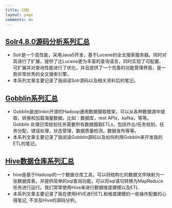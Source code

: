 ```yaml
---
title: 归档
layout: page
comments: no
---
```



## [Solr4.8.0源码分析系列汇总](<http://www.lamborryan.com/solr-4.8.0>)

* Solr是一个高性能，采用Java5开发，基于Lucene的全文搜索服务器。同时对其进行了扩展，提供了比Lucene更为丰富的查询语言，同时实现了可配置、可扩展并对查询性能进行了优化，并且提供了一个完善的功能管理界面，是一款非常优秀的全文搜索引擎。
* 本系列文章主要记录了我阅读Solr源码以及相关资料后的笔记。

## [Gobblin系列汇总](<http://www.lamborryan.com/gobblin-collect>)

* Gobblin是由linkin开源的Hadoop通用数据摄取框架，可以从各种数据源中提取，转换和加载海量数据。比如：数据库，rest APIs，kafka，等等。Gobblin 处理日常规划任务需要所有数据摄取ETLs，包括作业/任务规划，任务分配，错误处理，状态管理，数据质量检测，数据发布等等。
* 本系列文章主要记录了我阅读Gobblin源码以及如何利用Gobblin来开发我的ETL的笔记。

## [Hive数据仓库系列汇总](<http://www.lamborryan.com/hive-collect>)

* hive是基于Hadoop的一个数据仓库工具，可以将结构化的数据文件映射为一张数据库表，并提供简单的sql查询功能，可以将sql语句转换为MapReduce任务进行运行。我们常常使用Hive来进行数据维度建模以及ETL.
* 本系列文章主要记录了我在使用HIVE进行ETL和维度建模的一些操作配置的心得笔记, 不涉及Hive的源码分析。
